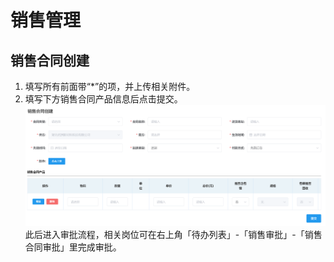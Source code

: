 # 销售管理
## 销售合同创建
1. 填写所有前面带“*”的项，并上传相关附件。  
2. 填写下方销售合同产品信息后点击<kbd>提交</kbd>。  
![图片](../../.vuepress/public/images/sales/relate1.png) 
此后进入审批流程，相关岗位可在右上角「待办列表」-「销售审批」-「销售合同审批」里完成审批。  
<ShowImg src="/images/process/xs-xshtsp.png" text="“销售合同审批”的审批流程图"/>  